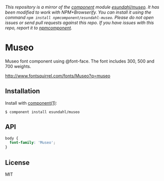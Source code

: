*This repository is a mirror of the [component](http://component.io) module [esundahl/museo](http://github.com/esundahl/museo). It has been modified to work with NPM+Browserify. You can install it using the command `npm install npmcomponent/esundahl-museo`. Please do not open issues or send pull requests against this repo. If you have issues with this repo, report it to [npmcomponent](https://github.com/airportyh/npmcomponent).*
# Museo

  Museo font component using @font-face. The font includes 300, 500 and 700 weights.
  
  http://www.fontsquirrel.com/fonts/Museo?q=museo

## Installation

  Install with [component(1)](http://component.io):

    $ component install esundahl/museo

## API

```css
body {
  font-family: 'Museo';
}
```

## License

  MIT
